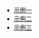 <!-- docs/_sidebar.md -->

- [示例一](/README.md)
- [示例二](https://skyeye-cdc.gitee.io/home/)
- [示例三](https://skyeye-cdc.gitee.io/home/)